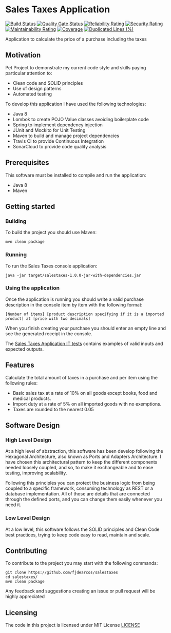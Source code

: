 # Sales Taxes Application
[![Build Status](https://travis-ci.org/fjdearcos/salestaxes.svg?branch=master)](https://travis-ci.org/fjdearcos/salestaxes) [![Quality Gate Status](https://sonarcloud.io/api/project_badges/measure?project=es.fjdearcos%3Asalestaxes&metric=alert_status)](https://sonarcloud.io/dashboard?id=es.fjdearcos%3Asalestaxes) [![Reliability Rating](https://sonarcloud.io/api/project_badges/measure?project=es.fjdearcos%3Asalestaxes&metric=reliability_rating)](https://sonarcloud.io/dashboard?id=es.fjdearcos%3Asalestaxes) [![Security Rating](https://sonarcloud.io/api/project_badges/measure?project=es.fjdearcos%3Asalestaxes&metric=security_rating)](https://sonarcloud.io/dashboard?id=es.fjdearcos%3Asalestaxes) [![Maintainability Rating](https://sonarcloud.io/api/project_badges/measure?project=es.fjdearcos%3Asalestaxes&metric=sqale_rating)](https://sonarcloud.io/dashboard?id=es.fjdearcos%3Asalestaxes) [![Coverage](https://sonarcloud.io/api/project_badges/measure?project=es.fjdearcos%3Asalestaxes&metric=coverage)](https://sonarcloud.io/dashboard?id=es.fjdearcos%3Asalestaxes) [![Duplicated Lines (%)](https://sonarcloud.io/api/project_badges/measure?project=es.fjdearcos%3Asalestaxes&metric=duplicated_lines_density)](https://sonarcloud.io/dashboard?id=es.fjdearcos%3Asalestaxes)

Application to calculate the price of a purchase including the taxes

## Motivation

Pet Project to demonstrate my current code style and skills paying particular attention to:
- Clean code and SOLID principles
- Use of design patterns
- Automated testing

To develop this application I have used the following technologies:
- Java 8
- Lombok to create POJO Value classes avoiding boilerplate code
- Spring to implement dependency injection
- JUnit and Mockito for Unit Testing
- Maven to build and manage project dependencies
- Travis CI to provide Continuous Integration
- SonarCloud to provide code quality analysis 

## Prerequisites

This software must be installed to compile and run the application:
- Java 8
- Maven

## Getting started

### Building

To build the project you should use Maven:

```shell
mvn clean package
```

### Running

To run the Sales Taxes console application:

```shell
java -jar target/salestaxes-1.0.0-jar-with-dependencies.jar
```

### Using the application

Once the application is running you should write a valid purchase description in the console item by item with the following format:
```
[Number of items] [product description specifying if it is a imported product] at [price with two decimals]
```
When you finish creating your purchase you should enter an empty line and see the generated receipt in the console.

The [Sales Taxes Application IT tests](src/test/java/es/fjdearcos/salestaxes/SalesTaxesApplicationIT.java) contains examples of valid inputs and expected outputs.

## Features

Calculate the total amount of taxes in a purchase and per item using the following rules:
- Basic sales tax at a rate of 10% on all goods except books, food and medical products.
- Import duty at a rate of 5% on all imported goods with no exemptions.
- Taxes are rounded to the nearest 0.05

## Software Design

### High Level Design
At a high level of abstraction, this software has been develop following the Hexagonal Architecture, also known as Ports and Adapters Architecture. I have chosen this architectural pattern to keep the different components needed loosely coupled, and so, to make it exchangeable and to ease testing, improving scalability. 

Following this principles you can protect the business logic from being coupled to a specific framework, consuming technology as REST or a database implementation. All of those are details that are connected through the defined ports, and you can change them easily whenever you need it.

### Low Level Design
At a low level, this software follows the SOLID principles and Clean Code best practices, trying to keep code easy to read, maintain and scale.

## Contributing

To contribute to the project you may start with the following commands:

```shell
git clone https://github.com/fjdearcos/salestaxes
cd salestaxes/
mvn clean package
```

Any feedback and suggestions creating an issue or pull request will be highly appreciated

## Licensing

The code in this project is licensed under MIT License [LICENSE](LICENSE)

